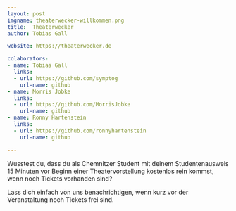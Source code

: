 ```yaml
---
layout: post
imgname: theaterwecker-willkommen.png
title:  Theaterwecker
author:	Tobias Gall

website: https://theaterwecker.de

colaborators:
- name: Tobias Gall
  links:
  - url: https://github.com/symptog
    url-name: github
- name: Morris Jobke
  links:
  - url: https://github.com/MorrisJobke
    url-name: github
- name: Ronny Hartenstein
  links:
  - url: https://github.com/ronnyhartenstein
    url-name: github

---
```


Wusstest du, dass du als Chemnitzer Student mit deinem Studentenausweis 15 Minuten vor Beginn
einer Theatervorstellung kostenlos rein kommst, wenn noch Tickets vorhanden sind?

Lass dich einfach von uns benachrichtigen, wenn kurz vor der Veranstaltung noch Tickets frei sind.
